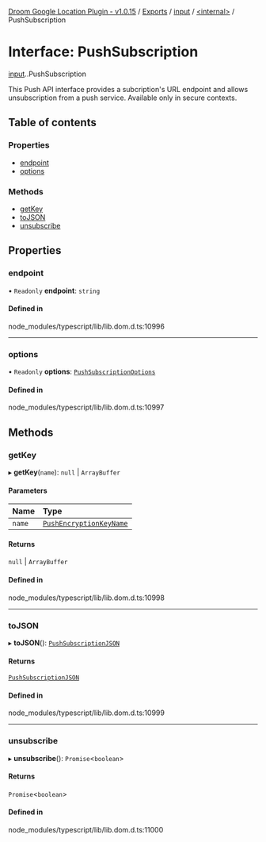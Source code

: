 [Droom Google Location Plugin - v1.0.15](../README.md) / [Exports](../modules.md) / [input](../modules/input.md) / [<internal\>](../modules/input._internal_.md) / PushSubscription

# Interface: PushSubscription

[input](../modules/input.md).[<internal>](../modules/input._internal_.md).PushSubscription

This Push API interface provides a subcription's URL endpoint and allows unsubscription from a push service.
Available only in secure contexts.

## Table of contents

### Properties

- [endpoint](input._internal_.PushSubscription.md#endpoint)
- [options](input._internal_.PushSubscription.md#options)

### Methods

- [getKey](input._internal_.PushSubscription.md#getkey)
- [toJSON](input._internal_.PushSubscription.md#tojson)
- [unsubscribe](input._internal_.PushSubscription.md#unsubscribe)

## Properties

### endpoint

• `Readonly` **endpoint**: `string`

#### Defined in

node_modules/typescript/lib/lib.dom.d.ts:10996

___

### options

• `Readonly` **options**: [`PushSubscriptionOptions`](../modules/input._internal_.md#pushsubscriptionoptions)

#### Defined in

node_modules/typescript/lib/lib.dom.d.ts:10997

## Methods

### getKey

▸ **getKey**(`name`): ``null`` \| `ArrayBuffer`

#### Parameters

| Name | Type |
| :------ | :------ |
| `name` | [`PushEncryptionKeyName`](../modules/input._internal_.md#pushencryptionkeyname) |

#### Returns

``null`` \| `ArrayBuffer`

#### Defined in

node_modules/typescript/lib/lib.dom.d.ts:10998

___

### toJSON

▸ **toJSON**(): [`PushSubscriptionJSON`](input._internal_.PushSubscriptionJSON.md)

#### Returns

[`PushSubscriptionJSON`](input._internal_.PushSubscriptionJSON.md)

#### Defined in

node_modules/typescript/lib/lib.dom.d.ts:10999

___

### unsubscribe

▸ **unsubscribe**(): `Promise`<`boolean`\>

#### Returns

`Promise`<`boolean`\>

#### Defined in

node_modules/typescript/lib/lib.dom.d.ts:11000

